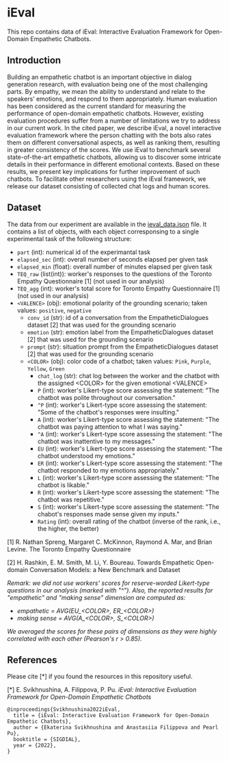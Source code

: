 # iEval

This repo contains data of iEval: Interactive Evaluation Framework for Open-Domain Empathetic Chatbots.

## Introduction
Building an empathetic chatbot is an important objective in dialog generation research, with evaluation being one of the most challenging parts. By empathy, we mean the ability to understand and relate to the speakers’ emotions, and respond to them appropriately. Human evaluation has been considered as the current standard for measuring the performance of open-domain empathetic chatbots. However, existing evaluation procedures suffer from a number of limitations we try to address in our current work. In the cited paper, we describe iEval, a novel interactive evaluation framework where the person chatting with the bots also rates them on different conversational aspects, as well as ranking them, resulting in greater consistency of the scores. We use iEval to benchmark several state-of-the-art empathetic chatbots, allowing us to discover some intricate details in their performance in different emotional contexts. Based on these results, we present key implications for further improvement of such chatbots. To facilitate other researchers using the iEval framework, we release our dataset consisting of collected chat logs and human scores.

## Dataset
The data from our experiment are available in the [ieval_data.json](https://github.com/Sea94/ieval/blob/main/ieval_data.json) file. It contains a list of objects, with each object corresponsing to a single experimental task of the following structure:

- `part` (int): numerical id of the experimantal task
- `elapsed_sec` (int): overall number of seconds elapsed per given task
- `elapsed_min` (float): overall number of minutes elapsed per given task
- `TEQ_raw` (list(int)): worker's responses to the questions of the Toronto Empathy Questionnaire [1] (not used in our analysis)
- `TEQ_agg` (int): worker's total score for Toronto Empathy Questionnaire [1] (not used in our analysis)
- `<VALENCE>` (obj): emotional polarity of the grounding scenario; taken values: `positive`, `negative`
  - `conv_id` (str): id of a conversation from the EmpatheticDialogues dataset [2] that was used for the grounding scenario
  - `emotion` (str): emotion label from the EmpatheticDialogues dataset [2] that was used for the grounding scenario
  - `prompt` (str): situation prompt from the EmpatheticDialogues dataset [2] that was used for the grounding scenario
  - `<COLOR>` (obj): color code of a chatbot; taken values: `Pink`, `Purple`, `Yellow`, `Green`
    - `chat_log` (str): chat log between the worker and the chatbot with the assigned \<COLOR\> for the given emotional \<VALENCE\>
    - `P` (int): worker's Likert-type score assessing the statement: "The chatbot was polite throughout our conversation."
    - `^P` (int): worker's Likert-type score assessing the statement: "Some of the chatbot's responses were insulting."
    - `A` (int): worker's Likert-type score assessing the statement: "The chatbot was paying attention to what I was saying."
    - `^A` (int): worker's Likert-type score assessing the statement: "The chatbot was inattentive to my messages."
    - `EU` (int): worker's Likert-type score assessing the statement: "The chatbot understood my emotions."
    - `ER` (int): worker's Likert-type score assessing the statement: "The chatbot responded to my emotions appropriately."
    - `L` (int): worker's Likert-type score assessing the statement: "The chatbot is likable."
    - `R` (int): worker's Likert-type score assessing the statement: "The chatbot was repetitive."
    - `S` (int): worker's Likert-type score assessing the statement: "The chabot's responses made sense given my inputs."
    - `Rating` (int): overall rating of the chatbot (inverse of the rank, i.e., the higher, the better)
    

[1] R. Nathan Spreng, Margaret C. McKinnon, Raymond A. Mar, and Brian Levine. The Toronto Empathy Questionnaire

[2] H. Rashkin, E. M. Smith, M. Li, Y. Boureau. Towards Empathetic Open-domain Conversation Models: a New Benchmark and Dataset

_Remark: we did not use workers' scores for reserve-worded Likert-type questions in our analysis (marked with "^"). Also, the reported results for "empathetic" and "making sense" dimension are computed as:_
- *empathetic = AVG(EU_\<COLOR\>, ER_\<COLOR\>)*
- *making sense = AVG(A_\<COLOR\>, S_\<COLOR\>)*

_We averaged the scores for these pairs of dimensions as they were highly correlated with each other (Pearson's r > 0.85)._

## References

Please cite [*] if you found the resources in this repository useful.

[*] E. Svikhnushina, A. Filippova, P. Pu. *iEval: Interactive Evaluation Framework for Open-Domain Empathetic Chatbots*

```
@inproceedings{Svikhnushina2022iEval,
  title = {iEval: Interactive Evaluation Framework for Open-Domain Empathetic Chatbots},
  author = {Ekaterina Svikhnushina and Anastasiia Filippova and Pearl Pu},
  booktitle = {SIGDIAL},
  year = {2022},
}
```
